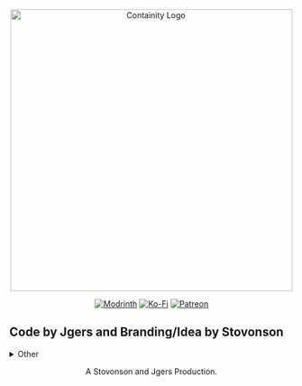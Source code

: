 <center>

<img src="https://cdn.modrinth.com/data/cached_images/d45785417bfabf34e684b144b1009b709ab32415.png" alt="Containity Logo" width="500px">

<p></p>

[![Modrinth](https://img.shields.io/badge/modrinth-%23000000.svg?style=for-the-badge&logo=modrinth&logoColor=%2300af5c)](https://modrinth.com/project/containity/)
[![Ko-Fi](https://img.shields.io/badge/Ko--fi-F16061?style=for-the-badge&logo=ko-fi&logoColor=white)](https://ko-fi.com/stovonson)
[![Patreon](https://img.shields.io/badge/Patreon-F96854?style=for-the-badge&logo=patreon&logoColor=white)](https://patreon.com/stovonson)

</center>

## Code by Jgers and Branding/Idea by Stovonson

<details>
<summary>Other</summary>

Thanks to [Devin's Badges](https://intergrav.github.io/devins-badges-docs/) for the buttons.

</details>

<center>

A Stovonson and Jgers Production.

</center>
